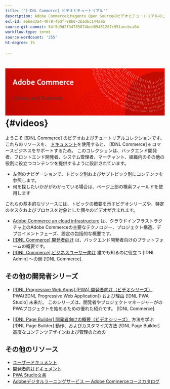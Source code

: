 ```yaml
---
title: '"[!DNL Commerce] ビデオとチュートリアル"'
description: Adobe CommerceとMagento Open Sourceのビデオとチュートリアルのコレクションです
exl-id: e6bed3a4-4078-40df-88b0-3bad6c144aeb
source-git-commit: 84f5d9d2f34785874bed09481207c951aecbca04
workflow-type: tm+mt
source-wordcount: '255'
ht-degree: 1%

---
```


# <!-- use banner as heading -->![コマースのビデオとTutorials](./assets/banner-videos-home.png) {#videos}

ようこそ [!DNL Commerce] のビデオおよびチュートリアルコレクションです。 これらのリソースを、 [ドキュメント](https://experienceleague.adobe.com/docs/commerce.html)を使用すると、 [!DNL Commerce] e コマースビジネスをサポートするため。 このコレクションは、バックエンド開発者、フロントエンド開発者、システム管理者、マーチャント、組織内のその他の役割に役立つコンテンツを提供するように設計されています。

- 左側のナビゲーションで、トピック別およびサブトピック別にコンテンツを参照します。
- 何を探したいかががわかっている場合は、ページ上部の検索フィールドを使用します

これらの基本的なリソースには、トピックの概要を示すビデオシリーズや、特定のタスクおよびプロセスを対象とした個々のビデオが含まれます。

- [Adobe Commerce an cloud infrastructure](./cloud/1-overview.md) は、クラウドインフラストラクチャ上のAdobe Commerceの主要なテクノロジー、プロジェクト構造、デプロイメントフェーズ、設定の包括的な概要です。
- [[!DNL Commerce] 開発者向け](./developer/backend-1-1-overview.md) は、バックエンド開発者向けのプラットフォームの概要です。
- [[!DNL Commerce] ビジネスユーザー向け](./merchant/introduction/1-1-menus.md) 誰でも知るのに役立つ [!DNL Admin] ～の側 [!DNL Commerce].

## その他の開発者シリーズ

- [[!DNL Progressive Web Apps] (PWA) 開発者向け（ビデオシリーズ）](./pwa/introduction/1-overview.md) PWA([!DNL Progressive Web Application]) および理由 [!DNL PWA Studio] 未来だ&#x200B;。 このシリーズは、開発者やプロジェクトマネージャーがのPWAプロジェクトを始めるための優れた紹介です。 [!DNL Commerce].

- [[!DNL Page Builder] 開発者向けの概要（ビデオシリーズ）](./developer/page-builder/1-intro-case-studies.md) 方法を学ぶ [!DNL Page Builder] 動作、およびカスタマイズ方法 [!DNL Page Builder] 高度なコンテンツデザインおよび管理のための

<!--
- **[Security planning for [!DNL Commerce] (video series)](./security/summit-security/1-summit-security.md)**
    <br>
    *How the e-commerce threat landscape is changing. The importance of security for the customer running an e-commerce application and specific processes and practices for securing Magento*
-->

## その他のリソース

- [ユーザードキュメント](https://docs.magento.com/)
- [開発者向けドキュメント](https://devdocs.magento.com/)
- [PWA Studio文書](https://developer.adobe.com/commerce/pwa-studio/)
- [Adobeデジタルラーニングサービス — Adobe Commerceコースカタログ](https://learning.adobe.com/catalog.html?solution=Adobe%20Commerce)
